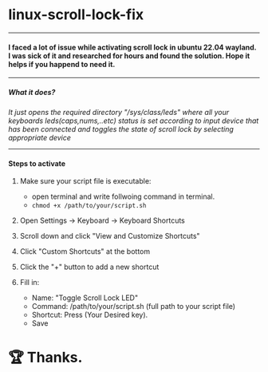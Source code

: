 # linux-scroll-lock-fix
---
#### I faced a lot of issue while activating scroll lock in ubuntu 22.04 wayland. I was sick of it and researched for hours and found the solution. Hope it helps if you happend to need it. 
---
##### What it does?
*It just opens the required directory "/sys/class/leds" where all your keyboards leds(caps,nums,..etc) status is set according to input device that has been connected and toggles the state of scroll lock by selecting appropriate device*

---
#### Steps to activate
1. Make sure your script file is executable: 
    - open terminal and write follwoing command in terminal.
    - `chmod +x /path/to/your/script.sh`
1. Open Settings → Keyboard → Keyboard Shortcuts
2. Scroll down and click "View and Customize Shortcuts"
3. Click "Custom Shortcuts" at the bottom
4. Click the "+" button to add a new shortcut
5. Fill in:

    - Name: "Toggle Scroll Lock LED"
    - Command: /path/to/your/script.sh (full path to your script file)
    - Shortcut: Press (Your Desired key).
    - Save

# 🏆 Thanks.
